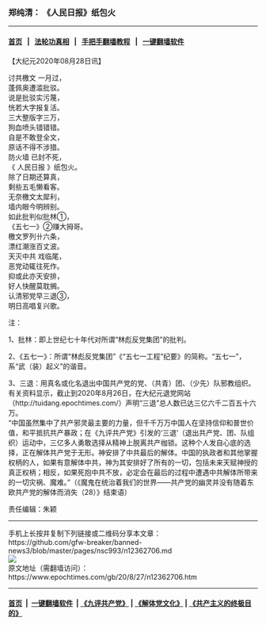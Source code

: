 ### 郑纯清： 《人民日报》纸包火
------------------------

#### [首页](https://github.com/gfw-breaker/banned-news3/blob/master/README.md) &nbsp;&nbsp;|&nbsp;&nbsp; [法轮功真相](https://github.com/begood0513/basic/blob/master/README.md)  &nbsp;&nbsp;|&nbsp;&nbsp; [手把手翻墙教程](https://github.com/gfw-breaker/guides/wiki)  &nbsp;&nbsp;|&nbsp;&nbsp; [一键翻墙软件](https://github.com/gfw-breaker/nogfw/blob/master/README.md)  



<div><p>
 【大纪元2020年08月28日讯】
</p>
<p>
 <ok href="https://www.epochtimes.com/gb/tag/%E8%AE%A8%E5%85%B1%E6%AA%84%E6%96%87.html">
  讨共檄文
 </ok>
 一月过，
 <br/>
 蓬佩奥遭滥批驳。
 <br/>
 说是批驳实污蔑，
 <br/>
 恍若大字报复活。
 <br/>
 三大整版字三万，
 <br/>
 狗血喷头错错错。
 <br/>
 自是不敢登全文，
 <br/>
 原话不得不涉猎。
 <br/>
 <ok href="https://www.epochtimes.com/gb/tag/%E9%98%B2%E7%81%AB%E5%A2%99.html">
  防火墙
 </ok>
 已封不死，
 <br/>
 《
 <ok href="https://www.epochtimes.com/gb/tag/%E4%BA%BA%E6%B0%91%E6%97%A5%E6%8A%A5.html">
  人民日报
 </ok>
 》纸包火。
 <br/>
 除了日期还算真，
 <br/>
 剩些五毛懒看客。
 <br/>
 无奈檄文太犀利，
 <br/>
 墙内眼今明辨别。
 <br/>
 如此批判似批林①，
 <br/>
 《五七一》②赚大拇哥。
 <br/>
 檄文罗列卄六条，
 <br/>
 漂红潮涨百丈波。
 <br/>
 <ok href="https://www.epochtimes.com/gb/tag/%E5%A4%A9%E7%81%AD%E4%B8%AD%E5%85%B1.html">
  天灭中共
 </ok>
 戏临尾，
 <br/>
 恶党动辄往死作。
 <br/>
 抑或此亦天安排，
 <br/>
 好人快醒莫耽搁。
 <br/>
 认清邪党早三退③，
 <br/>
 明日高唱复兴歌。
</p>
<p>
 注：
</p>
<p>
 1、批林：即上世纪七十年代对所谓“林彪反党集团”的批判。
</p>
<p>
 2、《五七一》：所谓“林彪反党集团”《“五七一工程”纪要》的简称。“五七一”，系“武（装）起义”的谐音。
</p>
<p>
 3、三退：用真名或化名退出中国共产党的党、（共青）团、（少先）队邪教组织。有关资料显示，截止到2020年8月26日，在大纪元退党网站（http://tuidang.epochtimes.com/）声明“三退”总人数已达三亿六千二百五十六万。
 <br/>
 “中国虽然集中了共产邪灵最主要的力量，但千千万万中国人在坚持信仰和普世价值，和平抵抗共产暴政；在《九评共产党》引发的‘三退’（退出共产党、团、队组织）运动中，三亿多人勇敢选择从精神上脱离共产枷锁。这种个人发自心底的选择，正在解体共产党于无形。神安排了中共最后的解体。中国的执政者和其他掌握权柄的人，如果有意解体中共，神为其安排好了所有的一切，包括未来天赋神授的真正权柄；相反，如果死抱中共不放，必定会在最后的过程中遭遇中共解体所带来的一切灾祸、魔难。”（《魔鬼在统治着我们的世界——共产党的幽灵并没有随着东欧共产党的解体而消失（28）》结束语）
</p>
<p>
 责任编辑：朱颖
</p>
</div>
<hr/>
手机上长按并复制下列链接或二维码分享本文章：<br/>
https://github.com/gfw-breaker/banned-news3/blob/master/pages/nsc993/n12362706.md <br/>
<a href='https://github.com/gfw-breaker/banned-news3/blob/master/pages/nsc993/n12362706.md'><img src='https://github.com/gfw-breaker/banned-news3/blob/master/pages/nsc993/n12362706.md.png'/></a> <br/>
原文地址（需翻墙访问）：https://www.epochtimes.com/gb/20/8/27/n12362706.htm


------------------------
#### [首页](https://github.com/gfw-breaker/banned-news3/blob/master/README.md) &nbsp;|&nbsp; [一键翻墙软件](https://github.com/gfw-breaker/nogfw/blob/master/README.md) &nbsp;| [《九评共产党》](https://github.com/gfw-breaker/9ping.md/blob/master/README.md#九评之一评共产党是什么) | [《解体党文化》](https://github.com/gfw-breaker/jtdwh.md/blob/master/README.md) | [《共产主义的终极目的》](https://github.com/gfw-breaker/gczydzjmd.md/blob/master/README.md)


<img src='http://gfw-breaker.win/banned-news3/pages/nsc993/n12362706.md' width='0px' height='0px'/>